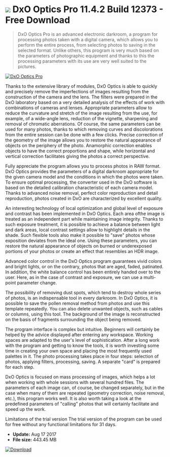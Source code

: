 # ![](https://cdn.softexe.net/static/icon/win.gif) DxO Optics Pro 11.4.2 Build 12373 - Free Download

> DxO Optics Pro is an advanced electronic darkroom, a program for processing photos taken with a digital camera, which allows you to perform the entire process, from selecting photos to saving in the selected format. Unlike others, this program is very much based on the parameters of photographic equipment and thanks to this the processing parameters with its use are very well suited to the pictures.

[![DxO Optics Pro](https:https://tse4.mm.bing.net/th?id=OIP.OZTE8m7RXvNkxvuXylHvMAHaG8&pid=Api)](https://softexe.net/win/multimedia/graphics-design/dxo-optics-pro:pRhhc.html)

Thanks to the extensive library of modules, DxO Optics is able to quickly and precisely remove the imperfections of images resulting from the construction of the camera and the lens. The filters were prepared in the DxO laboratory based on a very detailed analysis of the effects of work with combinations of cameras and lenses. Appropriate parameters allow to reduce the curvature and stretch of the image resulting from the use, for example, of a wide-angle lens, reduction of the vignette, sharpening and removal of chromatic aberrations. Of course, the same parameters can be used for many photos, thanks to which removing curves and discolorations from the entire session can be done with a few clicks.
 Precise correction of the geometry of the image allows you to restore the natural appearance of objects on the periphery of the photo. Anamorphic correction enables objects to have the correct proportions and shape, while horizontal and vertical correction facilitates giving the photos a correct perspective. 
 
 
 Fully appreciate the program allows you to process photos in RAW format. DxO Optics provides the parameters of a digital darkroom appropriate for the given camera model and the conditions in which the photos were taken. To ensure optimal processing, the converter used in the DxO software is based on the detailed calibration characteristic of each camera model. Thanks to advanced noise removal, perfect color reproduction and detail reproduction, photos created in DxO are characterized by excellent quality. 
 
 An interesting technology of local optimization and global level of exposure and contrast has been implemented in DxO Optics. Each area of ​​the image is treated as an independent part while maintaining image integrity. Thanks to such exposure treatment, it is possible to achieve a balance between light and dark areas, local contrast settings allow to highlight details in the shade. Such flexible tools also make it possible to "save" photos whose exposition deviates from the ideal one. Using these parameters, you can restore the natural appearance of objects on burned or underexposed portions of your photos or create an effect that resembles an HDR image.
 
 Advanced color control in the DxO Optics program guarantees vivid colors and bright lights, or on the contrary, photos that are aged, faded, patinated. In addition, the white balance control has been entirely handed over to the user. Here, as in the case of contrast and exposure, we can use a multi-point parameter change.
 
 The possibility of removing dust spots, which tend to destroy whole series of photos, is an indispensable tool in every darkroom. In DxO Optics, it is possible to save the pollen removal method from photos and use this template repeatedly. You can also delete unwanted objects, such as cables or columns, using this tool. The background of the image is reconstructed on the basis of fragments surrounding the object being removed. 
 
 The program interface is complex but intuitive. Beginners will certainly be helped by the advice displayed after entering any workspace. Working spaces are adapted to the user's level of sophistication. After a long work with the program and getting to know the tools, it is worth investing some time in creating your own space and placing the most frequently used palettes in it. The photo processing takes place in four steps: selection of photos, applying filters, processing, saving. A separate "card" is prepared for each step.
 
 DxO Optics is focused on mass processing of images, which helps a lot when working with whole sessions with several hundred files. The parameters of each image can, of course, be changed separately, but in the case when many of them are repeated (geometry correction, noise removal, etc.), this program works well. It is also worth taking a look at the predefined parameters of "calling" photos that will certainly facilitate and speed up the work. 
 
 Limitations of the trial version
 The trial version of the program can be used for free without any functional limitations for 31 days.


- **Update:** Aug 17 2017
- **File size:** 443.45 MB

[![Download](https://cdn.softexe.net/static/img/download.png)](https://softexe.net/win/multimedia/graphics-design/dxo-optics-pro:pRhhc.html)

